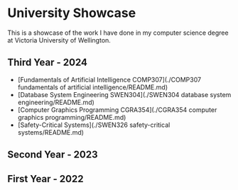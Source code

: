 # University Showcase

This is a showcase of the work I have done in my computer science degree at Victoria University of Wellington.

## Third Year - 2024

- [Fundamentals of Artificial Intelligence COMP307](./COMP307 fundamentals of artificial intelligence/README.md)
- [Database System Engineering SWEN304](./SWEN304 database system engineering/README.md)
- [Computer Graphics Programming CGRA354](./CGRA354 computer graphics programming/README.md)
- [Safety-Critical Systems](./SWEN326 safety-critical systems/README.md)

## Second Year - 2023

## First Year - 2022
